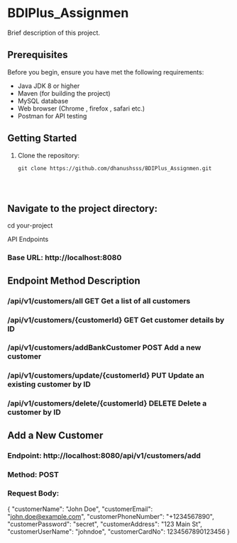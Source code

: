 # BDIPlus_Assignmen

Brief description of this project.

## Prerequisites

Before you begin, ensure you have met the following requirements:

- Java JDK 8 or higher
- Maven (for building the project)
- MySQL database
- Web browser (Chrome , firefox , safari etc.)
- Postman for API testing

## Getting Started

1. Clone the repository:

   ```shell
   git clone https://github.com/dhanushsss/BDIPlus_Assignmen.git




## Navigate to the project directory:

   cd your-project



   API Endpoints

   
### Base URL: http://localhost:8080
## Endpoint	Method	Description
### /api/v1/customers/all	GET	Get a list of all customers
### /api/v1/customers/{customerId}	GET	Get customer details by ID
### /api/v1/customers/addBankCustomer	POST	Add a new customer
### /api/v1/customers/update/{customerId}	PUT	Update an existing customer by ID
### /api/v1/customers/delete/{customerId}	DELETE	Delete a customer by ID


## Add a New Customer
### Endpoint: http://localhost:8080/api/v1/customers/add
### Method: POST
### Request Body:

{
  "customerName": "John Doe",
  "customerEmail": "john.doe@example.com",
  "customerPhoneNumber": "+1234567890",
  "customerPassword": "secret",
  "customerAddress": "123 Main St",
  "customerUserName": "johndoe",
  "customerCardNo": 1234567890123456
}







